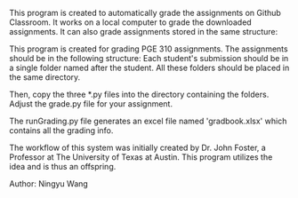 This program is created to automatically grade the assignments on Github Classroom. It works on a local computer to grade the downloaded assignments. It can also grade assignments stored in the same structure:

This program is created for grading PGE 310 assignments.
The assignments should be in the following structure:
	Each student's submission should be in a single folder named after the student.
	All these folders should be placed in the same directory.
	
Then, copy the three *.py files into the directory containing the folders.
Adjust the grade.py file for your assignment.

The runGrading.py file generates an excel file named 'gradbook.xlsx' which contains all the grading info.


The workflow of this system was initially created by Dr. John Foster, a Professor at The University of Texas at Austin. This program utilizes the idea and is thus an offspring.

Author: Ningyu Wang
